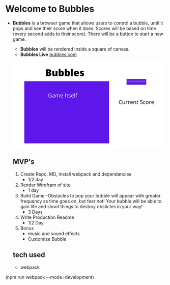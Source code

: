 # Welcome to Bubbles

* **Bubbles** is a browser game that allows users to control a bubble, until it pops and see their score when it does. Scores will be based on time (every second adds to their score). There will be a button to start a new game.

    * **Bubbles** will be rendered inside a square of canvas.
    * **Bubbles Live** [bubbles.com](https://bman2386.github.io/Bubbles_JS_Project/) 

    ![Bubbles, wireframe](/images/wirephrame.jpg)

    ## MVP's
    1. Create Repo, MD, install webpack and dependancies
        - 1/2 day
    2. Render Wirefram of site
        - 1 day
    3. Build Game
        -Obstacles to pop your bubble will appear with greater frequency as time goes on, but fear not! Your bubble will be able to gain life and shoot things to destroy obsticles in your way!
        - 3 Days
    4. Write Production Readme
        - 1/2 Day
    5. Bonus
        * music and sound effects
        * Customize Bubble

    ## tech used
    * webpack

(npm run webpack --mode=development)